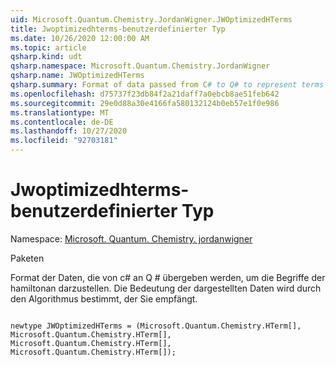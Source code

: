 ```yaml
---
uid: Microsoft.Quantum.Chemistry.JordanWigner.JWOptimizedHTerms
title: Jwoptimizedhterms-benutzerdefinierter Typ
ms.date: 10/26/2020 12:00:00 AM
ms.topic: article
qsharp.kind: udt
qsharp.namespace: Microsoft.Quantum.Chemistry.JordanWigner
qsharp.name: JWOptimizedHTerms
qsharp.summary: Format of data passed from C# to Q# to represent terms of the Hamiltonian. The meaning of the data represented is determined by the algorithm that receives it.
ms.openlocfilehash: d75737f23db84f2a21daff7a0ebcb8ae51feb642
ms.sourcegitcommit: 29e0d88a30e4166fa580132124b0eb57e1f0e986
ms.translationtype: MT
ms.contentlocale: de-DE
ms.lasthandoff: 10/27/2020
ms.locfileid: "92703181"
---
```

# <a name="jwoptimizedhterms-user-defined-type"></a>Jwoptimizedhterms-benutzerdefinierter Typ

Namespace: [Microsoft. Quantum. Chemistry. jordanwigner](xref:Microsoft.Quantum.Chemistry.JordanWigner)

Paketen [](https://nuget.org/packages/)


Format der Daten, die von c# an Q # übergeben werden, um die Begriffe der hamiltonan darzustellen.
Die Bedeutung der dargestellten Daten wird durch den Algorithmus bestimmt, der Sie empfängt.

```qsharp

newtype JWOptimizedHTerms = (Microsoft.Quantum.Chemistry.HTerm[], Microsoft.Quantum.Chemistry.HTerm[], Microsoft.Quantum.Chemistry.HTerm[], Microsoft.Quantum.Chemistry.HTerm[]);
```


